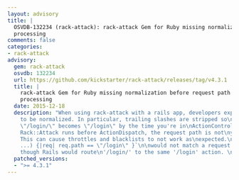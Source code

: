 ```yaml
---
layout: advisory
title: |
  OSVDB-132234 (rack-attack): rack-attack Gem for Ruby missing normalization before request path
  processing
comments: false
categories:
- rack-attack
advisory:
  gem: rack-attack
  osvdb: 132234
  url: https://github.com/kickstarter/rack-attack/releases/tag/v4.3.1
  title: |
    rack-attack Gem for Ruby missing normalization before request path
    processing
  date: 2015-12-18
  description: "When using rack-attack with a rails app, developers expect the request\npath
    to be normalized. In particular, trailing slashes are stripped so\na request path
    \"/login/\" becomes \"/login\" by the time you're in\nActionController.\n\nSince
    Rack::Attack runs before ActionDispatch, the request path is not\nyet normalized.
    This can cause throttles and blacklists to not work as\nexpected.\n\nE.g., a throttle:\n\n`throttle('logins',
    ...) {|req| req.path == \"/login\" }`\n\nwould not match a request to '/login/',
    though Rails would route\n'/login/' to the same '/login' action. \n"
  patched_versions:
  - ">= 4.3.1"
---
```

